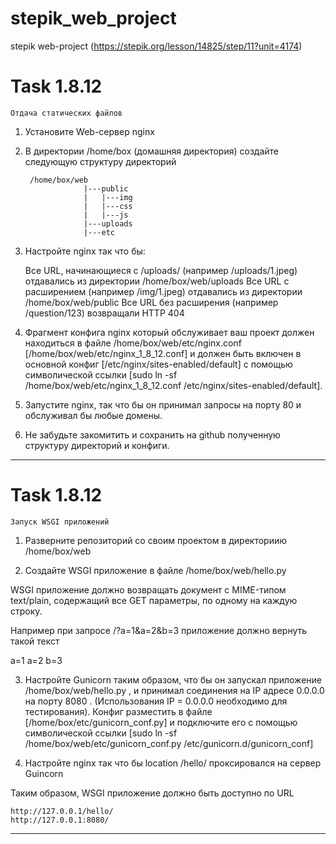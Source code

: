 # stepik_web_project
stepik web-project (https://stepik.org/lesson/14825/step/11?unit=4174)

# Task 1.8.12
    Отдача статических файлов

1) Установите Web-сервер nginx

2) В директории /home/box (домашняя директория) создайте следующую структуру директорий

        /home/box/web
                    |---public
                    |   |---img
                    |   |---css
                    |   |---js
                    |---uploads
                    |---etc

3) Настройте nginx так что бы:

    Все URL, начинающиеся с /uploads/  (например /uploads/1.jpeg) отдавались из директории /home/box/web/uploads
    Все URL с расширением (например /img/1.jpeg) отдавались из директории /home/box/web/public
    Все URL без расширения (например /question/123)  возвращали HTTP 404

4) Фрагмент конфига nginx который обслуживает ваш проект должен находиться в файле /home/box/web/etc/nginx.conf [/home/box/web/etc/nginx_1_8_12.conf] и должен быть включен в основной конфиг [/etc/nginx/sites-enabled/default] с помощью символической ссылки [sudo ln -sf /home/box/web/etc/nginx_1_8_12.conf  /etc/nginx/sites-enabled/default].

5) Запустите nginx, так что бы он принимал запросы на порту 80 и обслуживал бы любые домены.

6) Не забудьте закомитить и сохранить на github полученную структуру директорий и конфиги.
------------------------------------------------------------------------------------------------
# Task 1.8.12
    Запуск WSGI приложений

1) Разверните репозиторий со своим проектом в директориию /home/box/web

2) Создайте WSGI приложение в файле /home/box/web/hello.py

WSGI приложение должно возвращать документ с MIME-типом text/plain, содержащий все GET параметры, по одному на каждую строку.

Например при запросе  /?a=1&a=2&b=3 приложение должно вернуть такой текст

a=1
a=2
b=3

3) Настройте Gunicorn таким образом, что бы он запускал приложение  /home/box/web/hello.py , и принимал соединения на IP адресе 0.0.0.0 на порту 8080 .  (Использования IP = 0.0.0.0 необходимо для тестирования). Конфиг разместить в файле [/home/box/etc/gunicorn_conf.py] и подключите его с помощью символической ссылки [sudo ln -sf /home/box/web/etc/gunicorn_conf.py /etc/gunicorn.d/gunicorn_conf]

4) Настройте nginx так что бы location /hello/ проксировался на cервер Guincorn

Таким образом, WSGI приложение должно быть доступно по URL

    http://127.0.0.1/hello/
    http://127.0.0.1:8080/

------------------------------------------------------------------------------------------------
